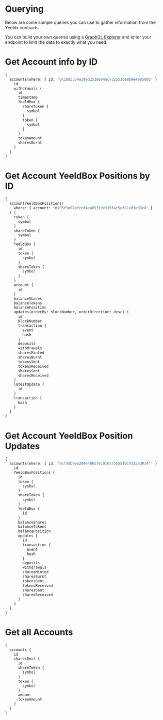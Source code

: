 # Querying

Below are some sample queries you can use to gather information from the Yeeldx contracts.

You can build your own queries using a [GraphQL Explorer](https://graphiql-online.com/graphiql) and enter your endpoint to limit the data to exactly what you need.

# Get Account info by ID

```graphql
{
  accounts(where: { id: "0x19d3364a399d251e894ac732651be8b0e4e85001" }) {
    id
    withdrawals {
      id
      timestamp
      YeeldBox {
        shareToken {
          symbol
        }
        token {
          symbol
        }
      }
      tokenAmount
      sharesBurnt
    }
  }
}
```

# Get Account YeeldBox Positions by ID

```graphql
{
  accountYeeldBoxPositions(
    where: { account: "0x05f9e07afccd4ea69310e316f4c5ef81ed3ed9c8" }
  ) {
    token {
      symbol
    }
    shareToken {
      symbol
    }
    YeeldBox {
      id
      token {
        symbol
      }
      shareToken {
        symbol
      }
    }
    account {
      id
    }
    balanceShares
    balanceTokens
    balancePosition
    updates(orderBy: blockNumber, orderDirection: desc) {
      id
      blockNumber
      transaction {
        event
        hash
      }
      deposits
      withdrawals
      sharesMinted
      sharesBurnt
      tokensSent
      tokensReceived
      sharesSent
      sharesReceived
    }
    latestUpdate {
      id
    }
    transaction {
      hash
    }
  }
}
```

# Get Account YeeldBox Position Updates

```graphql
{
  accounts(where: { id: "0xfddb9ea284e486579c010a75b551614525ad014f" }) {
    id
    YeeldBoxPositions {
      id
      token {
        symbol
      }
      shareToken {
        symbol
      }
      YeeldBox {
        id
      }
      balanceShares
      balanceTokens
      balancePosition
      updates {
        id
        transaction {
          event
          hash
        }
        deposits
        withdrawals
        sharesMinted
        sharesBurnt
        tokensSent
        tokensReceived
        sharesSent
        sharesReceived
      }
    }
  }
}
```

# Get all Accounts

```graphql
{
  accounts {
    id
    sharesSent {
      id
      shareToken {
        symbol
      }
      token {
        symbol
      }
      amount
      tokenAmount
    }
  }
}
```
